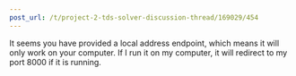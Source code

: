 ```yaml
---
post_url: /t/project-2-tds-solver-discussion-thread/169029/454
---
```

It seems you have provided a local address endpoint, which means it will only work on your computer. If I run it on my computer, it will redirect to my port 8000 if it is running.